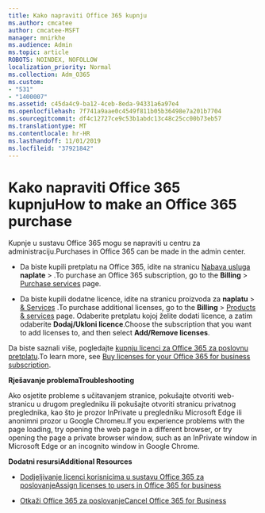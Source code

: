 ```yaml
---
title: Kako napraviti Office 365 kupnju
ms.author: cmcatee
author: cmcatee-MSFT
manager: mnirkhe
ms.audience: Admin
ms.topic: article
ROBOTS: NOINDEX, NOFOLLOW
localization_priority: Normal
ms.collection: Adm_O365
ms.custom:
- "531"
- "1400007"
ms.assetid: c45da4c9-ba12-4ceb-8eda-94331a6a97e4
ms.openlocfilehash: 7f741a9aae0c4549f811b05b36498e7a201b7704
ms.sourcegitcommit: df4c12727ce9c53b1abdc13c48c25cc00b73eb57
ms.translationtype: MT
ms.contentlocale: hr-HR
ms.lasthandoff: 11/01/2019
ms.locfileid: "37921842"
---
```

# <a name="how-to-make-an-office-365-purchase"></a><span data-ttu-id="569cc-102">Kako napraviti Office 365 kupnju</span><span class="sxs-lookup"><span data-stu-id="569cc-102">How to make an Office 365 purchase</span></span>

<span data-ttu-id="569cc-103">Kupnje u sustavu Office 365 mogu se napraviti u centru za administraciju.</span><span class="sxs-lookup"><span data-stu-id="569cc-103">Purchases in Office 365 can be made in the admin center.</span></span>
  
- <span data-ttu-id="569cc-104">Da biste kupili pretplatu na Office 365, idite na stranicu [Nabava usluga](https://go.microsoft.com/fwlink/p/?linkid=868433) **naplate** \> .</span><span class="sxs-lookup"><span data-stu-id="569cc-104">To purchase an Office 365 subscription, go to the **Billing** \> [Purchase services](https://go.microsoft.com/fwlink/p/?linkid=868433) page.</span></span>

- <span data-ttu-id="569cc-105">Da biste kupili dodatne licence, idite na stranicu proizvoda za **naplatu** \> [& Services](https://go.microsoft.com/fwlink/p/?linkid=842054) .</span><span class="sxs-lookup"><span data-stu-id="569cc-105">To purchase additional licenses, go to the **Billing** \> [Products & services](https://go.microsoft.com/fwlink/p/?linkid=842054) page.</span></span> <span data-ttu-id="569cc-106">Odaberite pretplatu kojoj želite dodati licence, a zatim odaberite **Dodaj/Ukloni licence**.</span><span class="sxs-lookup"><span data-stu-id="569cc-106">Choose the subscription that you want to add licenses to, and then select **Add/Remove licenses**.</span></span>
  
<span data-ttu-id="569cc-107">Da biste saznali više, pogledajte [kupnju licenci za Office 365 za poslovnu pretplatu](https://docs.microsoft.com/office365/admin/subscriptions-and-billing/buy-licenses).</span><span class="sxs-lookup"><span data-stu-id="569cc-107">To learn more, see [Buy licenses for your Office 365 for business subscription](https://docs.microsoft.com/office365/admin/subscriptions-and-billing/buy-licenses).</span></span>

<span data-ttu-id="569cc-108">**Rješavanje problema**</span><span class="sxs-lookup"><span data-stu-id="569cc-108">**Troubleshooting**</span></span>

<span data-ttu-id="569cc-109">Ako osjetite probleme s učitavanjem stranice, pokušajte otvoriti web-stranicu u drugom pregledniku ili pokušajte otvoriti stranicu privatnog preglednika, kao što je prozor InPrivate u pregledniku Microsoft Edge ili anonimni prozor u Google Chromeu.</span><span class="sxs-lookup"><span data-stu-id="569cc-109">If you experience problems with the page loading, try opening the web page in a different browser, or try opening the page a private browser window, such as an InPrivate window in Microsoft Edge or an incognito window in Google Chrome.</span></span> 

<span data-ttu-id="569cc-110">**Dodatni resursi**</span><span class="sxs-lookup"><span data-stu-id="569cc-110">**Additional Resources**</span></span>
  
- [<span data-ttu-id="569cc-111">Dodjeljivanje licenci korisnicima u sustavu Office 365 za poslovanje</span><span class="sxs-lookup"><span data-stu-id="569cc-111">Assign licenses to users in Office 365 for business</span></span>](https://docs.microsoft.com/office365/admin/subscriptions-and-billing/assign-licenses-to-users)

- [<span data-ttu-id="569cc-112">Otkaži Office 365 za poslovanje</span><span class="sxs-lookup"><span data-stu-id="569cc-112">Cancel Office 365 for Business</span></span>](https://docs.microsoft.com/office365/admin/subscriptions-and-billing/cancel-your-subscription)